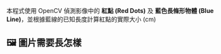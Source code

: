 本程式使用 OpenCV 偵測影像中的 **紅點 (Red Dots)** 及 **藍色長條形物體 (Blue Line)**，並根據藍線的已知長度計算紅點的實際大小 (cm)
## 🖼 圖片需要長怎樣
